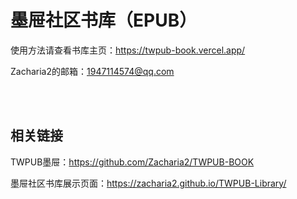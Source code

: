 # 墨屉社区书库（EPUB）

使用方法请查看书库主页：https://twpub-book.vercel.app/

Zacharia2的邮箱：1947114574@qq.com


<br><br>

## 相关链接
TWPUB墨屉：https://github.com/Zacharia2/TWPUB-BOOK

墨屉社区书库展示页面：https://zacharia2.github.io/TWPUB-Library/
